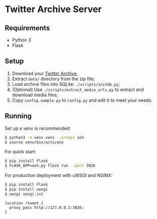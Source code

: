 # Twitter Archive Server

## Requirements

- Python 3
- Flask


## Setup

1. Download your [Twitter Archive](https://help.twitter.com/en/managing-your-account/how-to-download-your-twitter-archive);
2. Extract `data/` directory from the zip file;
3. Load archive files into SQLite: `./scripts/initdb.py`;
4. (Optional) Use `./scripts/extract_media_urls.py` to extract and download media files;
5. Copy `config.sample.py` to `config.py` and edit it to meet your needs.


## Running

Set up a venv is recommended:

```bash
$ python3 -m venv venv --prompt ash
$ source venv/bin/activate
```

For quick start:

```bash
$ pip install Flask
$ FLASK_APP=ash.py flask run --port 3026
```

For production deployment with uWSGI and NGINX:

```bash
$ pip install Flask
$ pip install uwsgi
$ uwsgi uwsgi.ini
```

```nginx
location /tweet {
  proxy_pass http://127.0.0.1:3026;
}
```
